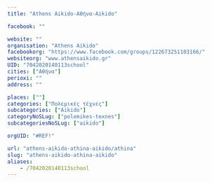 ```yaml
---
title: "Athens Aikido-Αθήνα-Aikido"

facebook: ""

website: ""
organisation: "Athens Aikido"
facebookorg: "https://www.facebook.com/groups/122673251103166/"
websiteorg: "www.athensaikido.gr"
UID: "7042020140113school"
cities: ["Αθήνα"]
perioxi: ""
address: ""

places: [""]
categories: ["Πολεμικές τέχνες"]
subcategories: ["Aikido"]
categoryNoSLug: ["polemikes-texnes"]
subcategoriesNoSLug: ["aikido"]

orgUID: "#REF!"

url: "athens-aikido-athina-aikido/athina"
slug: "athens-aikido-athina-aikido"
aliases:
    - /7042020140113school
---
```





